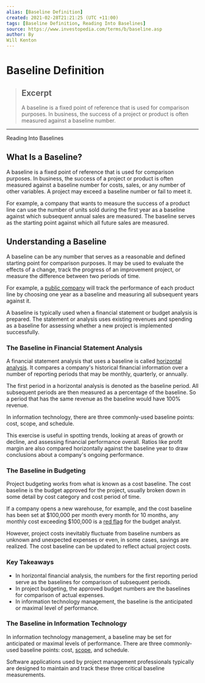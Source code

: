 ```yaml
---
alias: [Baseline Definition]
created: 2021-02-28T21:21:25 (UTC +11:00)
tags: [Baseline Definition, Reading Into Baselines]
source: https://www.investopedia.com/terms/b/baseline.asp
author: By
Will Kenton
---
```


# Baseline Definition

> ## Excerpt
> A baseline is a fixed point of reference that is used for comparison purposes. In business, the success of a project or product is often measured against a baseline number.

---

Reading Into Baselines
## What Is a Baseline?

A baseline is a fixed point of reference that is used for comparison purposes. In business, the success of a project or product is often measured against a baseline number for costs, sales, or any number of other variables. A project may exceed a baseline number or fail to meet it.

For example, a company that wants to measure the success of a product line can use the number of units sold during the first year as a baseline against which subsequent annual sales are measured. The baseline serves as the starting point against which all future sales are measured.

## Understanding a Baseline

A baseline can be any number that serves as a reasonable and defined starting point for comparison purposes. It may be used to evaluate the effects of a change, track the progress of an improvement project, or measure the difference between two periods of time.

For example, a [public company](https://www.investopedia.com/terms/p/publiccompany.asp) will track the performance of each product line by choosing one year as a baseline and measuring all subsequent years against it.

A baseline is typically used when a financial statement or budget analysis is prepared. The statement or analysis uses existing revenues and spending as a baseline for assessing whether a new project is implemented successfully.

### The Baseline in Financial Statement Analysis

A financial statement analysis that uses a baseline is called [horizontal analysis](https://www.investopedia.com/terms/h/horizontalanalysis.asp). It compares a company's historical financial information over a number of reporting periods that may be monthly, quarterly, or annually.

The first period in a horizontal analysis is denoted as the baseline period. All subsequent periods are then measured as a percentage of the baseline. So a period that has the same revenue as the baseline would have 100% revenue.

In information technology, there are three commonly-used baseline points: cost, scope, and schedule.

This exercise is useful in spotting trends, looking at areas of growth or decline, and assessing financial performance overall. Ratios like profit margin are also compared horizontally against the baseline year to draw conclusions about a company's ongoing performance.

### The Baseline in Budgeting

Project budgeting works from what is known as a cost baseline. The cost baseline is the budget approved for the project, usually broken down in some detail by cost category and cost period of time.

If a company opens a new warehouse, for example, and the cost baseline has been set at $100,000 per month every month for 10 months, any monthly cost exceeding $100,000 is a [red flag](https://www.investopedia.com/terms/r/redflag.asp) for the budget analyst.

However, project costs inevitably fluctuate from baseline numbers as unknown and unexpected expenses or even, in some cases, savings are realized. The cost baseline can be updated to reflect actual project costs.

### Key Takeaways

-   In horizontal financial analysis, the numbers for the first reporting period serve as the baselines for comparison of subsequent periods.
-   In project budgeting, the approved budget numbers are the baselines for comparison of actual expenses.
-   In information technology management, the baseline is the anticipated or maximal level of performance.

### The Baseline in Information Technology

In information technology management, a baseline may be set for anticipated or maximal levels of performance. There are three commonly-used baseline points: cost, [scope](https://www.investopedia.com/terms/s/scope.asp), and schedule.

Software applications used by project management professionals typically are designed to maintain and track these three critical baseline measurements.
